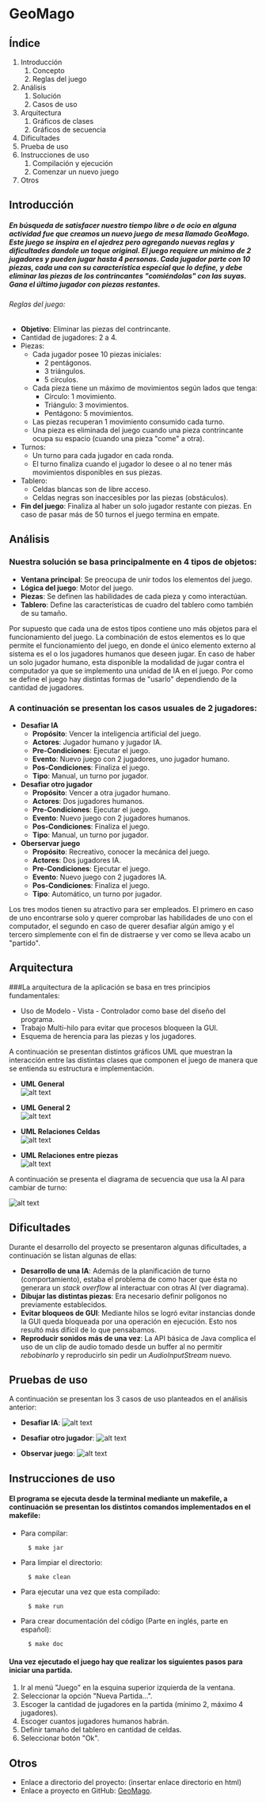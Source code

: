 ﻿GeoMago
=======

Índice
------------
1. Introducción
	1. Concepto
	2. Reglas del juego
2. Análisis
    1. Solución
	2. Casos de uso
3. Arquitectura
    1. Gráficos de clases
	2. Gráficos de secuencia
4. Dificultades
5. Prueba de uso
6. Instrucciones de uso
    1. Compilación y ejecución
	2. Comenzar un nuevo juego
7. Otros

Introducción
------------
##### En búsqueda de satisfacer nuestro tiempo libre o de ocio en alguna actividad fue que creamos un nuevo juego de mesa llamado GeoMago. Este juego se inspira en el ajedrez pero agregando nuevas reglas y dificultades dandole un toque original. El juego requiere un mínimo de 2 jugadores y pueden jugar hasta 4 personas. Cada jugador parte con 10 piezas, cada una con su característica especial que lo define, y debe eliminar las piezas de los contrincantes "comiéndolas" con las suyas. Gana el último jugador con piezas restantes.

###### Reglas del juego:
- **Objetivo**: Eliminar las piezas del contrincante.
- Cantidad de jugadores: 2 a 4.
- Piezas:
	- Cada jugador posee 10 piezas iniciales:
		- 2 pentágonos.
		- 3 triángulos.
		- 5 círculos.
	- Cada pieza tiene un máximo de movimientos según lados que tenga:
		- Círculo: 1 movimiento.
		- Triángulo: 3 movimientos.
		- Pentágono: 5 movimientos.
	- Las piezas recuperan 1 movimiento consumido cada turno.
	- Una pieza es eliminada del juego cuando una pieza contrincante ocupa su espacio (cuando una pieza "come" a otra).
- Turnos:
	- Un turno para cada jugador en cada ronda.
	- El turno finaliza cuando el jugador lo desee o al no tener más movimientos disponibles en sus piezas.
- Tablero:
	- Celdas blancas son de libre acceso.
	- Celdas negras son inaccesibles por las piezas (obstáculos).
- **Fin del juego**: Finaliza al haber un solo jugador restante con piezas. En caso de pasar más de 50 turnos el juego termina en empate.

Análisis
------------
### Nuestra solución se basa principalmente en 4 tipos de objetos:
- **Ventana principal**: Se preocupa de unir todos los elementos del juego.
- **Lógica del juego**: Motor del juego.
- **Piezas**: Se definen las habilidades de cada pieza y como interactúan.
- **Tablero**: Define las características de cuadro del tablero como también de su tamaño.

Por supuesto que cada una de estos tipos contiene uno más objetos para el funcionamiento del juego.
La combinación de estos elementos es lo que permite el funcionamiento del juego, en donde el único elemento externo al sistema es el o los jugadores humanos que deseen jugar. En caso de haber un solo jugador humano, esta disponible la modalidad de jugar contra el computador ya que se implemento una unidad de IA en el juego.
Por como se define el juego hay distintas formas de "usarlo" dependiendo de la cantidad de jugadores.

### A continuación se presentan los casos usuales de 2 jugadores:
- 	**Desafiar IA**  
    - **Propósito**: Vencer la inteligencia artificial del juego.  
    - **Actores**: Jugador humano y jugador IA.  
    - **Pre-Condiciones**: Ejecutar el juego.  
    - **Evento**: Nuevo juego con 2 jugadores, uno jugador humano.  
    - **Pos-Condiciones**: Finaliza el juego.  
    - **Tipo**: Manual, un turno por jugador.  
- 	**Desafiar otro jugador**  
    - **Propósito**: Vencer a otra jugador humano.  
    - **Actores**: Dos jugadores humanos.  
    - **Pre-Condiciones**: Ejecutar el juego.  
    - **Evento**: Nuevo juego con 2 jugadores humanos.  
    - **Pos-Condiciones**: Finaliza el juego.  
    - **Tipo**: Manual, un turno por jugador.  
- 	**Oberservar juego**  
    - **Propósito**: Recreativo, conocer la mecánica del juego.  
    - **Actores**: Dos jugadores IA.  
    - **Pre-Condiciones**: Ejecutar el juego.  
    - **Evento**: Nuevo juego con 2 jugadores IA.  
    - **Pos-Condiciones**: Finaliza el juego.  
    - **Tipo**: Automático, un turno por jugador.  
	
	
Los tres modos tienen su atractivo para ser empleados. El primero en caso de uno encontrarse solo y querer comprobar las habilidades de uno con el computador, el segundo en caso de querer desafiar algún amigo y el tercero simplemente con el fin de distraerse y ver como se lleva acabo un "partido".

Arquitectura
------------
 
###La arquitectura de la aplicación se basa en tres principios fundamentales: 
- Uso de Modelo - Vista - Controlador como base del diseño del programa.
- Trabajo Multi-hilo para evitar que procesos bloqueen la GUI.
- Esquema de herencia para las piezas y los jugadores.

A continuación se presentan distintos gráficos UML que muestran la interacción entre las distintas clases que componen el juego de manera que se entienda su estructura e implementación.

- **UML General**  
![alt text](img/General.png)

- **UML General 2**  
![alt text](img/prueba.png)

- **UML Relaciones Celdas**  
![alt text](img/RelacionesCeldas.png)

- **UML Relaciones entre piezas**  
![alt text](img/RelacionesPiezas.png)


A continuación se presenta el diagrama de secuencia que usa la AI para cambiar de turno:

![alt text](img/cambioTurnoAI.png)


Dificultades
------------
Durante el desarrollo del proyecto se presentaron algunas dificultades, a continuación se listan algunas de ellas:
- **Desarrollo de una IA**: Además de la planificación de turno (comportamiento), estaba el problema de como hacer que ésta no generara un *stack overflow* al interactuar con otras AI (ver diagrama).
- **Dibujar las distintas piezas**: Era necesario definir polígonos no previamente establecidos.
- **Evitar bloqueos de GUI**: Mediante hilos se logró evitar instancias donde la GUI queda bloqueada por una operación en ejecución. Esto nos resultó más difícil de lo que pensabamos.
- **Reproducir sonidos más de una vez**: La API básica de Java complica el uso de un clip de audio tomado desde un buffer al no permitir *rebobinarlo* y reproducirlo sin pedir un *AudioInputStream* nuevo.


Pruebas de uso
------------
A continuación se presentan los 3 casos de uso planteados en el análisis anterior:
- **Desafiar IA**: 
	![alt text](img/player_vs_IA.PNG)
	
- **Desafiar otro jugador**:
	![alt text](img/player_vs_player.PNG)
	
- **Observar juego**:
	![alt text](img/AI_vs_AI.png)

Instrucciones de uso
------------
#### El programa se ejecuta desde la terminal mediante un makefile, a continuación se presentan los distintos comandos implementados en el makefile:

- Para compilar:

		$ make jar
	
- Para limpiar el directorio:

		$ make clean
	
- Para ejecutar una vez que esta compilado:

		$ make run
	
- Para crear documentación del código (Parte en inglés, parte en español):

		$ make doc
	
#### Una vez ejecutado el juego hay que realizar los siguientes pasos para iniciar una partida.

1. Ir al menú "Juego" en la esquina superior izquierda de la ventana.
2. Seleccionar la opción "Nueva Partida...".
3. Escoger la cantidad de jugadores en la partida (mínimo 2, máximo 4 jugadores).
4. Escoger cuantos jugadores humanos habrán.
5. Definir tamaño del tablero en cantidad de celdas.
6. Seleccionar botón "Ok".
	
Otros
------------
- Enlace a directorio del proyecto: (insertar enlace directorio en html)  
- Enlace a proyecto en GitHub:
[GeoMago](https://github.com/Lisergishnu/GeoMago).